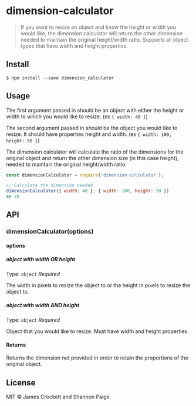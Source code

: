 # dimension-calculator

> If you want to resize an object and know the height or width you would like,
the dimension calculator will return the other dimension needed to maintain the
original height/width ratio.
Supports all object types that have width and height properties.


## Install

```
$ npm install --save dimension_calculator
```


## Usage

The first argument passed in should be an object with either the height or width
 to which you would like to resize. (ex ```{ width: 40 }```)


The second argument passed in should be the object you would like to resize. It
should have properties height and width. (ex ```{ width: 100, height: 50 }```)


The dimension calculator will calculate the ratio of the dimensions for the original
object and return the other dimension size (in this case height), needed to maintain the
original height/width ratio.

```js
const dimensionCalculator = require('dimension-calculator');

// Calculate the dimension needed
dimensionCalculator({ width: 40 }, { width: 100, height: 50 })
=> 20
```


## API

### dimensionCalculator(options)

#### options

##### object with width OR height

Type: `object`
*Required*

The width in pixels to resize the object to or the height in pixels to resize the object to.

##### object with width AND height

Type: `object`
*Required*

Object that you would like to resize. Must have width and height properties.

#### Returns

Returns the dimension not provided in order to retain the proportions of the original object.

## License

MIT © James Crockett and Shannon Paige
